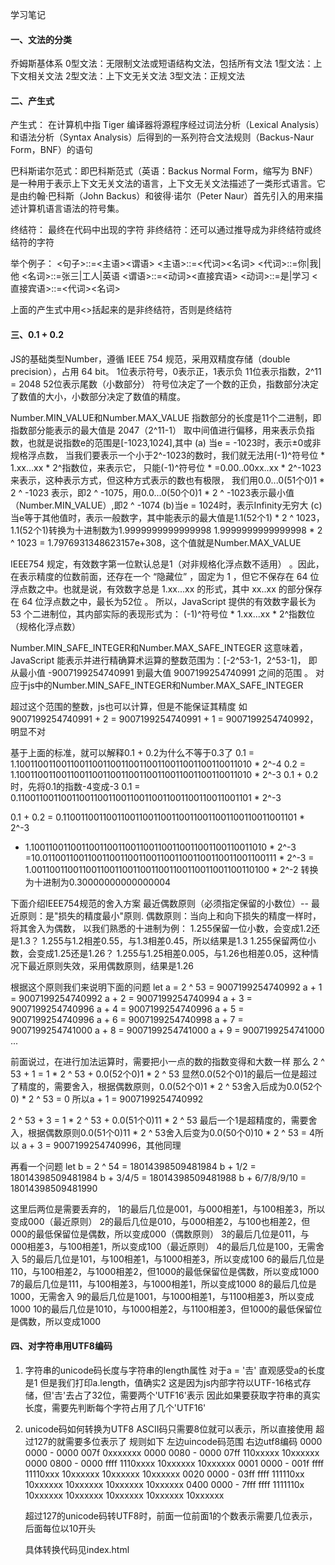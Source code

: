 学习笔记
#### 一、文法的分类
乔姆斯基体系
0型文法：无限制文法或短语结构文法，包括所有文法
1型文法：上下文相关文法
2型文法：上下文无关文法
3型文法：正规文法

#### 二、产生式
产生式： 在计算机中指 Tiger 编译器将源程序经过词法分析（Lexical Analysis）和语法分析（Syntax Analysis）后得到的一系列符合文法规则（Backus-Naur Form，BNF）的语句

巴科斯诺尔范式：即巴科斯范式（英语：Backus Normal Form，缩写为 BNF）是一种用于表示上下文无关文法的语言，上下文无关文法描述了一类形式语言。它是由约翰·巴科斯（John Backus）和彼得·诺尔（Peter Naur）首先引入的用来描述计算机语言语法的符号集。

终结符： 最终在代码中出现的字符
非终结符：还可以通过推导成为非终结符或终结符的字符

举个例子：
<句子>::=<主语><谓语>
<主语>::=<代词><名词>
<代词>::=你|我|他
<名词>::=张三|工人|英语
<谓语>::=<动词><直接宾语>
<动词>::=是|学习
<直接宾语>::=<代词><名词>

上面的产生式中用<>括起来的是非终结符，否则是终结符

#### 三、0.1 + 0.2
JS的基础类型Number，遵循 IEEE 754 规范，采用双精度存储（double precision），占用 64 bit。
1位表示符号，0表示正，1表示负
11位表示指数，2^11 = 2048
52位表示尾数（小数部分）
符号位决定了一个数的正负，指数部分决定了数值的大小，小数部分决定了数值的精度。

Number.MIN_VALUE和Number.MAX_VALUE
指数部分的长度是11个二进制，即指数部分能表示的最大值是 2047（2^11-1）
取中间值进行偏移，用来表示负指数，也就是说指数e的范围是[-1023,1024],其中
(a) 当e = -1023时，表示±0或非规格浮点数，
当我们要表示一个小于2^-1023的数时，我们就无法用(-1)^符号位 * 1.xx...xx * 2^指数位，来表示它，
只能(-1)^符号位 * =0.00..00xx..xx * 2^-1023来表示，这种表示方式，但这种方式表示的数也有极限，
我们用0.0...0(51个0)1 * 2 ^ -1023 表示，即2 ^ -1075，用0.0...0(50个0)1 * 2 ^ -1023表示最小值（Number.MIN_VALUE）,即2 ^ -1074
(b)当e = 1024时，表示Infinity无穷大
(c)当e等于其他值时，表示一般数字，其中能表示的最大值是1.1(52个1) * 2 ^ 1023， 1.1(52个1)转换为十进制数为1.9999999999999998
1.9999999999999998 * 2 ^ 1023 = 1.7976931348623157e+308，这个值就是Number.MAX_VALUE

IEEE754 规定，有效数字第一位默认总是1（对非规格化浮点数不适用） 。因此，在表示精度的位数前面，还存在一个 “隐藏位” ，固定为 1 ，但它不保存在 64 位浮点数之中。也就是说，有效数字总是 1.xx...xx 的形式，其中 xx..xx 的部分保存在 64 位浮点数之中，最长为52位 。
所以，JavaScript 提供的有效数字最长为 53 个二进制位，其内部实际的表现形式为：
(-1)^符号位 * 1.xx...xx * 2^指数位（规格化浮点数）


Number.MIN_SAFE_INTEGER和Number.MAX_SAFE_INTEGER
这意味着，JavaScript 能表示并进行精确算术运算的整数范围为：[-2^53-1，2^53-1]，
即从最小值 -9007199254740991 到最大值 9007199254740991 之间的范围 。
对应于js中的Number.MIN_SAFE_INTEGER和Number.MAX_SAFE_INTEGER

超过这个范围的整数，js也可以计算，但是不能保证其精度
如9007199254740991 + 2 = 9007199254740991 + 1 = 9007199254740992，明显不对



基于上面的标准，就可以解释0.1 + 0.2为什么不等于0.3了
0.1 = 1.1001100110011001100110011001100110011001100110011010 * 2^-4
0.2 = 1.1001100110011001100110011001100110011001100110011010 * 2^-3
0.1 + 0.2时，先将0.1的指数-4变成-3
0.1 = 0.1100110011001100110011001100110011001100110011001101 * 2^-3

0.1 + 0.2 = 
  0.1100110011001100110011001100110011001100110011001101 * 2^-3
+ 1.1001100110011001100110011001100110011001100110011010 * 2^-3
=10.0110011001100110011001100110011001100110011001100111 * 2^-3
= 1.0011001100110011001100110011001100110011001100110100 * 2^-2
转换为十进制为0.30000000000000004

下面介绍IEEE754规范的舍入方案
最近偶数原则（必须指定保留的小数位）--
最近原则：是"损失的精度最小"原则.
偶数原则：当向上和向下损失的精度一样时，将其舍入为偶数，
以我们熟悉的十进制为例：
1.255保留一位小数，会变成1.2还是1.3？
1.255与1.2相差0.55，与1.3相差0.45，所以结果是1.3
1.255保留两位小数，会变成1.25还是1.26？
1.255与1.25相差0.005，与1.26也相差0.05，这种情况下最近原则失效，采用偶数原则，结果是1.26

根据这个原则我们来说明下面的问题
let a = 2 ^ 53 = 9007199254740992
a + 1 = 9007199254740992
a + 2 = 9007199254740994
a + 3 = 9007199254740996
a + 4 = 9007199254740996
a + 5 = 9007199254740996
a + 6 = 9007199254740998
a + 7 = 9007199254741000
a + 8 = 9007199254741000
a + 9 = 9007199254741000
...

前面说过，在进行加法运算时，需要把小一点的数的指数变得和大数一样
那么 2 ^ 53 + 1 = 1 * 2 ^ 53 + 0.0(52个0)1 * 2 ^ 53
显然0.0(52个0)1的最后一位是超过了精度的，需要舍入，根据偶数原则，0.0(52个0)1 * 2 ^ 53舍入后成为0.0(52个0) * 2 ^ 53 = 0
所以a + 1 = 9007199254740992

2 ^ 53 + 3  = 1 * 2 ^ 53 + 0.0(51个0)11 * 2 ^ 53
最后一个1是超精度的，需要舍入，根据偶数原则0.0(51个0)11 * 2 ^ 53舍入后变为0.0(50个0)10 * 2 ^ 53 = 4所以
a + 3 = 9007199254740996，其他同理

再看一个问题
let b = 2 ^ 54 = 18014398509481984
b + 1/2 = 18014398509481984
b + 3/4/5 = 18014398509481988
b + 6/7/8/9/10 = 18014398509481990

这里后两位是需要丢弃的，
1的最后几位是001，与000相差1，与100相差3，所以变成000（最近原则）
2的最后几位是010，与000相差2，与100也相差2，但000的最低保留位是偶数，所以变成000（偶数原则）
3的最后几位是011，与000相差3，与100相差1，所以变成100（最近原则）
4的最后几位是100，无需舍入
5的最后几位是101，与100相差1，与1000相差3，所以变成100
6的最后几位是110，与100相差2，与1000相差2，但1000的最低保留位是偶数，所以变成1000
7的最后几位是111，与100相差3，与1000相差1，所以变成1000
8的最后几位是1000，无需舍入
9的最后几位是1001，与1000相差1，与1100相差3，所以变成1000
10的最后几位是1010，与1000相差2，与1100相差3，但1000的最低保留位是偶数，所以变成1000


#### 四、对字符串用UTF8编码
1. 字符串的unicode码长度与字符串的length属性
   对于a = '𠮷'
   直观感受a的长度是1
   但是我们打印a.length，值确实2
   这是因为js内部字符以UTF-16格式存储，但'𠮷'去占了32位，需要两个'UTF16'表示
   因此如果要获取字符串的真实长度，需要先判断每个字符占用了几个'UTF16'

2. unicode码如何转换为UTF8
   ASCII码只需要8位就可以表示，所以直接使用
   超过127的就需要多位表示了
   规则如下
   左边uincode码范围         右边utf8编码
   0000 0000 - 0000 007f                                                0xxxxxxx
   0000 0080 - 0000 07ff                                       110xxxxx 10xxxxxx  
   0000 0800 - 0000 ffff                              1110xxxx 10xxxxxx 10xxxxxx
   0001 0000 - 001f ffff                     11110xxx 10xxxxxx 10xxxxxx 10xxxxxx
   0020 0000 - 03ff ffff            111110xx 10xxxxxx 10xxxxxx 10xxxxxx 10xxxxxx
   0400 0000 - 7fff ffff   1111110x 10xxxxxx 10xxxxxx 10xxxxxx 10xxxxxx 10xxxxxx

   超过127的unicode码转UTF8时，前面一位前面1的个数表示需要几位表示，后面每位以10开头

   具体转换代码见index.html




